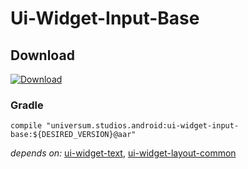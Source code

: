 Ui-Widget-Input-Base
===============

## Download ##
[![Download](https://api.bintray.com/packages/universum-studios/android/universum.studios.android%3Aui/images/download.svg)](https://bintray.com/universum-studios/android/universum.studios.android%3Aui/_latestVersion)

### Gradle ###

    compile "universum.studios.android:ui-widget-input-base:${DESIRED_VERSION}@aar"

_depends on:_
[ui-widget-text](https://github.com/universum-studios/android_ui/tree/master/library-widget-text),
[ui-widget-layout-common](https://github.com/universum-studios/android_ui/tree/master/library-widget-layout-common)